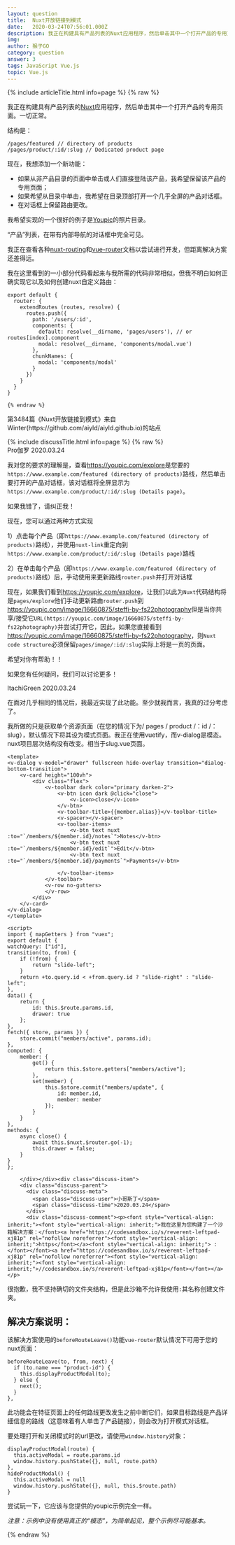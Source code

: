 ```yaml
---
layout: question
title:  Nuxt开放链接到模式
date:   2020-03-24T07:56:01.000Z
description: 我正在构建具有产品列表的Nuxt应用程序，然后单击其中一个打开产品的专用页面。一切正常。结构是：/pages/featured // direct...
img: 
author: 猴子GO
category: question
answer: 3
tags: JavaScript Vue.js
topic: Vue.js
---
```

<div class="article-root">
  <div class="article">
    {% include articleTitle.html info=page %}
    {% raw %}
    <div class="article-content"><p><font style="vertical-align: inherit;"><font style="vertical-align: inherit;">我正在构建</font><font style="vertical-align: inherit;">具有产品列表的</font></font><a href="https://nuxtjs.org/" rel="nofollow noreferrer"><font style="vertical-align: inherit;"><font style="vertical-align: inherit;">Nuxt</font></font></a><font style="vertical-align: inherit;"><font style="vertical-align: inherit;">应用程序，然后单击其中一个打开产品的专用页面。</font><font style="vertical-align: inherit;">一切正常。</font></font></p>

<p><font style="vertical-align: inherit;"><font style="vertical-align: inherit;">结构是：</font></font></p>

<pre><code>/pages/featured // directory of products<font></font>
/pages/product/:id/:slug // Dedicated product page<font></font>
</code></pre>

<p><font style="vertical-align: inherit;"><font style="vertical-align: inherit;">现在，我想添加一个新功能：</font></font></p>

<ul>
<li><font style="vertical-align: inherit;"><font style="vertical-align: inherit;">如果从非产品目录的页面中单击或人们直接登陆该产品，我希望保留该产品的专用页面；</font></font></li>
<li><font style="vertical-align: inherit;"><font style="vertical-align: inherit;">如果希望从目录中单击，我希望在目录顶部打开一个几乎全屏的产品对话框。</font></font></li>
<li><font style="vertical-align: inherit;"><font style="vertical-align: inherit;">在对话框上保留路由更改。</font></font></li>
</ul>

<p><font style="vertical-align: inherit;"><font style="vertical-align: inherit;">我希望实现的一个很好的例子是</font></font><a href="https://youpic.com/explore" rel="nofollow noreferrer"><font style="vertical-align: inherit;"><font style="vertical-align: inherit;">Youpic</font></font></a><font style="vertical-align: inherit;"><font style="vertical-align: inherit;">的照片目录</font><font style="vertical-align: inherit;">。</font></font></p>

<p><font style="vertical-align: inherit;"><font style="vertical-align: inherit;">“产品”列表，在带有内部导航的对话框中完全可见。</font></font></p>

<p><font style="vertical-align: inherit;"><font style="vertical-align: inherit;">我正在查看各种</font></font><a href="https://nuxtjs.org/api/configuration-router/" rel="nofollow noreferrer"><font style="vertical-align: inherit;"><font style="vertical-align: inherit;">nuxt-routing</font></font></a><font style="vertical-align: inherit;"><font style="vertical-align: inherit;">和</font></font><a href="https://router.vuejs.org/guide/essentials/named-views.html#nested-named-views" rel="nofollow noreferrer"><font style="vertical-align: inherit;"><font style="vertical-align: inherit;">vue-router</font></font></a><font style="vertical-align: inherit;"><font style="vertical-align: inherit;">文档以尝试进行开发，但距离解决方案还差得远。</font></font></p>

<p><font style="vertical-align: inherit;"><font style="vertical-align: inherit;">我在这里看到的一小部分代码看起来与我所需的代码非常相似，但我不明白如何正确实现它以及如何创建nuxt自定义路由：</font></font></p>

<pre><code>export default {<font></font>
  router: {<font></font>
    extendRoutes (routes, resolve) {<font></font>
      routes.push({<font></font>
        path: '/users/:id',<font></font>
        components: {<font></font>
          default: resolve(__dirname, 'pages/users'), // or routes[index].component<font></font>
          modal: resolve(__dirname, 'components/modal.vue')<font></font>
        },<font></font>
        chunkNames: {<font></font>
          modal: 'components/modal'<font></font>
        }<font></font>
      })<font></font>
    }<font></font>
  }<font></font>
}<font></font>
</code></pre></div>
    {% endraw %}
  </div>
  <p class="winter_mark">第3484篇《Nuxt开放链接到模式》来自Winter(https://github.com/aiyld/aiyld.github.io)的站点</p>
  <div class="discuss-wrapper">
    {% include discussTitle.html info=page %}
    {% raw %}
    <div class="discuss-list">
    <div class="discuss-item">
        <div class="discuss-parent">
          <div class="discuss-meta">
            <span class="discuss-user">Pro伽罗</span>
            <span class="discuss-time">2020.03.24</span>
          </div>
          <div class="discuss-comment"><p><font style="vertical-align: inherit;"><font style="vertical-align: inherit;">我对您的要求的理解是，查看</font></font><a href="https://youpic.com/explore" rel="nofollow noreferrer"><font style="vertical-align: inherit;"><font style="vertical-align: inherit;">https://youpic.com/explore</font></font></a><font style="vertical-align: inherit;"><font style="vertical-align: inherit;">是您要的</font></font><code>https://www.example.com/featured (directory of products)</code><font style="vertical-align: inherit;"><font style="vertical-align: inherit;">路线，然后单击要打开的产品对话框，该对话框将全屏显示为</font></font><code>https://www.example.com/product/:id/:slug (Details page)</code><font style="vertical-align: inherit;"><font style="vertical-align: inherit;">。</font></font></p>

<p><font style="vertical-align: inherit;"><font style="vertical-align: inherit;">如果我错了，请纠正我！</font></font></p>

<p><font style="vertical-align: inherit;"><font style="vertical-align: inherit;">现在，您可以通过两种方式实现</font></font></p>

<p><font style="vertical-align: inherit;"><font style="vertical-align: inherit;">1）点击每个产品（即</font></font><code>https://www.example.com/featured (directory of products)</code><font style="vertical-align: inherit;"><font style="vertical-align: inherit;">路线），并使用</font></font><code>nuxt-link</code><font style="vertical-align: inherit;"><font style="vertical-align: inherit;">重定向到</font></font><code>https://www.example.com/product/:id/:slug (Details page)</code><font style="vertical-align: inherit;"><font style="vertical-align: inherit;">路线</font></font></p>

<p><font style="vertical-align: inherit;"><font style="vertical-align: inherit;">2）在单击每个产品（即</font></font><code>https://www.example.com/featured (directory of products)</code><font style="vertical-align: inherit;"><font style="vertical-align: inherit;">路线）后，手动使用来更新路线</font></font><code>router.push</code><font style="vertical-align: inherit;"><font style="vertical-align: inherit;">并打开对话框</font></font></p>

<p><font style="vertical-align: inherit;"><font style="vertical-align: inherit;">现在，如果我们看到</font></font><a href="https://youpic.com/explore" rel="nofollow noreferrer"><font style="vertical-align: inherit;"><font style="vertical-align: inherit;">https://youpic.com/explore</font></font></a><font style="vertical-align: inherit;"><font style="vertical-align: inherit;">，让我们以此为</font></font><code>Nuxt</code><font style="vertical-align: inherit;"><font style="vertical-align: inherit;">代码结构将是</font></font><code>pages/explore</code><font style="vertical-align: inherit;"><font style="vertical-align: inherit;">他们手动更新路由</font></font><code>router.push</code><font style="vertical-align: inherit;"><font style="vertical-align: inherit;">到</font></font><a href="https://youpic.com/image/16660875/steffi-by-fs22photography" rel="nofollow noreferrer"><font style="vertical-align: inherit;"><font style="vertical-align: inherit;">https://youpic.com/image/16660875/steffi-by-fs22photography</font></font></a><font style="vertical-align: inherit;"><font style="vertical-align: inherit;">但是当你共享/接受它</font></font><code>URL(https://youpic.com/image/16660875/steffi-by-fs22photography)</code><font style="vertical-align: inherit;"><font style="vertical-align: inherit;">并尝试打开它，因此，</font><font style="vertical-align: inherit;">如果您直接看到</font><a href="https://youpic.com/image/16660875/steffi-by-fs22photography" rel="nofollow noreferrer"><font style="vertical-align: inherit;">https://youpic.com/image/16660875/steffi-by-fs22photography</font></a><font style="vertical-align: inherit;">，则</font></font><code>Nuxt code structure</code><font style="vertical-align: inherit;"><font style="vertical-align: inherit;">必须保留</font></font><code>pages/image/:id/:slug</code><font style="vertical-align: inherit;"><font style="vertical-align: inherit;">实际上将是一页的页面</font><font style="vertical-align: inherit;">。</font></font><a href="https://youpic.com/image/16660875/steffi-by-fs22photography" rel="nofollow noreferrer"><font style="vertical-align: inherit;"></font></a><font style="vertical-align: inherit;"></font></p>

<p><font style="vertical-align: inherit;"><font style="vertical-align: inherit;">希望对你有帮助！！</font></font></p>

<p><font style="vertical-align: inherit;"><font style="vertical-align: inherit;">如果您有任何疑问，我们可以讨论更多！ </font></font></p></div>
        </div></div><div class="discuss-item">
        <div class="discuss-parent">
          <div class="discuss-meta">
            <span class="discuss-user">ItachiGreen</span>
            <span class="discuss-time">2020.03.24</span>
          </div>
          <div class="discuss-comment"><p><font style="vertical-align: inherit;"><font style="vertical-align: inherit;">在面对几乎相同的情况后，我最近实现了此功能。至少就我而言，我真的过分考虑了。  </font></font></p>

<p><font style="vertical-align: inherit;"><font style="vertical-align: inherit;">我所做的只是获取单个资源页面（在您的情况下为/ pages / product /：id /：slug），默认情况下将其设为模式页面。</font><font style="vertical-align: inherit;">我正在使用vuetify，而v-dialog是模态。</font><font style="vertical-align: inherit;">nuxt项目层次结构没有改变。</font><font style="vertical-align: inherit;">相当于slug.vue页面。</font></font></p>

<pre><code>&lt;template&gt;<font></font>
&lt;v-dialog v-model="drawer" fullscreen hide-overlay transition="dialog-bottom-transition"&gt;<font></font>
    &lt;v-card height="100vh"&gt;<font></font>
        &lt;div class="flex"&gt;<font></font>
            &lt;v-toolbar dark color="primary darken-2"&gt;<font></font>
                &lt;v-btn icon dark @click="close"&gt;<font></font>
                    &lt;v-icon&gt;close&lt;/v-icon&gt;<font></font>
                &lt;/v-btn&gt;<font></font>
                &lt;v-toolbar-title&gt;{{member.alias}}&lt;/v-toolbar-title&gt;<font></font>
                &lt;v-spacer&gt;&lt;/v-spacer&gt;<font></font>
                &lt;v-toolbar-items&gt;<font></font>
                    &lt;v-btn text nuxt :to="`/members/${member.id}/notes`"&gt;Notes&lt;/v-btn&gt;<font></font>
                    &lt;v-btn text nuxt :to="`/members/${member.id}/edit`"&gt;Edit&lt;/v-btn&gt;<font></font>
                    &lt;v-btn text nuxt :to="`/members/${member.id}/payments`"&gt;Payments&lt;/v-btn&gt;<font></font>
<font></font>
                &lt;/v-toolbar-items&gt;<font></font>
            &lt;/v-toolbar&gt;<font></font>
            &lt;v-row no-gutters&gt;<font></font>
            &lt;/v-row&gt;<font></font>
        &lt;/div&gt;<font></font>
    &lt;/v-card&gt;<font></font>
&lt;/v-dialog&gt;<font></font>
&lt;/template&gt;<font></font>
<font></font>
&lt;script&gt;<font></font>
import { mapGetters } from "vuex";<font></font>
export default {<font></font>
watchQuery: ["id"],<font></font>
transition(to, from) {<font></font>
    if (!from) {<font></font>
        return "slide-left";<font></font>
    }<font></font>
    return +to.query.id &lt; +from.query.id ? "slide-right" : "slide-left";<font></font>
},<font></font>
data() {<font></font>
    return {<font></font>
        id: this.$route.params.id,<font></font>
        drawer: true<font></font>
    };<font></font>
},<font></font>
fetch({ store, params }) {<font></font>
    store.commit("members/active", params.id);<font></font>
},<font></font>
computed: {<font></font>
    member: {<font></font>
        get() {<font></font>
            return this.$store.getters["members/active"];<font></font>
        },<font></font>
        set(member) {<font></font>
            this.$store.commit("members/update", {<font></font>
                id: member.id,<font></font>
                member: member<font></font>
            });<font></font>
        }<font></font>
    }<font></font>
},<font></font>
methods: {<font></font>
    async close() {<font></font>
        await this.$nuxt.$router.go(-1);<font></font>
        this.drawer = false;<font></font>
    }<font></font>
}<font></font>
};<font></font>
</code></pre></div>
        </div></div><div class="discuss-item">
        <div class="discuss-parent">
          <div class="discuss-meta">
            <span class="discuss-user">小哥斯丁</span>
            <span class="discuss-time">2020.03.24</span>
          </div>
          <div class="discuss-comment"><p><font style="vertical-align: inherit;"><font style="vertical-align: inherit;">我在这里为您构建了一个沙箱解决方案：</font><a href="https://codesandbox.io/s/reverent-leftpad-xj81p" rel="nofollow noreferrer"><font style="vertical-align: inherit;">https</font></a><font style="vertical-align: inherit;"> : </font></font><a href="https://codesandbox.io/s/reverent-leftpad-xj81p" rel="nofollow noreferrer"><font style="vertical-align: inherit;"><font style="vertical-align: inherit;">//codesandbox.io/s/reverent-leftpad-xj81p</font></font></a></p>

<p><font style="vertical-align: inherit;"><font style="vertical-align: inherit;">很抱歉，我不坚持确切的文件夹结构，但是此沙箱不允许我使用</font></font><code>:</code><font style="vertical-align: inherit;"><font style="vertical-align: inherit;">其名称</font><font style="vertical-align: inherit;">创建文件夹</font><font style="vertical-align: inherit;">。</font></font></p>

<h2><font style="vertical-align: inherit;"><font style="vertical-align: inherit;">解决方案说明：</font></font></h2>

<p><font style="vertical-align: inherit;"><font style="vertical-align: inherit;">该解决方案使用的</font></font><code>beforeRouteLeave()</code><font style="vertical-align: inherit;"><font style="vertical-align: inherit;">功能</font></font><code>vue-router</code><font style="vertical-align: inherit;"><font style="vertical-align: inherit;">默认情况下可用于您的nuxt页面：</font></font></p>

<pre><code>beforeRouteLeave(to, from, next) {<font></font>
  if (to.name === "product-id") {<font></font>
    this.displayProductModal(to);<font></font>
  } else {<font></font>
    next();<font></font>
  }<font></font>
},<font></font>
</code></pre>

<p><font style="vertical-align: inherit;"><font style="vertical-align: inherit;">此功能会在特征页面上的任何路线更改发生之前中断它们，如果目标路线是产品详细信息的路线（这意味着有人单击了产品链接），则会改为打开模式对话框。</font></font></p>

<p><font style="vertical-align: inherit;"><font style="vertical-align: inherit;">要处理打开和关闭模式时的url更改，请使用</font></font><code>window.history</code><font style="vertical-align: inherit;"><font style="vertical-align: inherit;">对象：</font></font></p>

<pre><code>displayProductModal(route) {<font></font>
  this.activeModal = route.params.id<font></font>
  window.history.pushState({}, null, route.path)<font></font>
},<font></font>
hideProductModal() {<font></font>
  this.activeModal = null<font></font>
  window.history.pushState({}, null, this.$route.path)<font></font>
}<font></font>
</code></pre>

<p><font style="vertical-align: inherit;"><font style="vertical-align: inherit;">尝试玩一下，它应该与您提供的youpic示例完全一样。 </font></font></p>

<p><em><font style="vertical-align: inherit;"><font style="vertical-align: inherit;">注意：示例中没有使用真正的“模态”，为简单起见，整个示例尽可能基本。</font></font></em></p></div>
        </div></div>
    </div>
    {% endraw %}
  </div>
<div>
